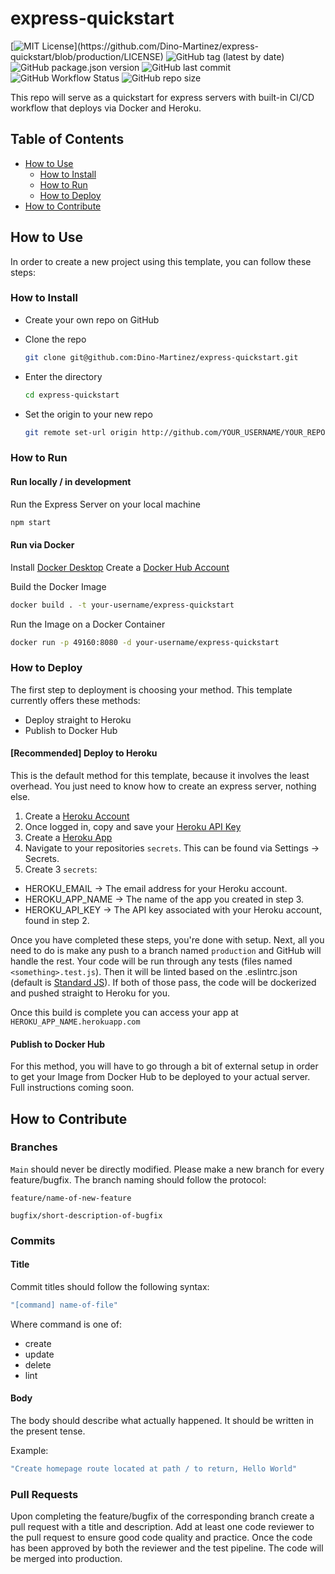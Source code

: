 # express-quickstart

[![MIT License](https://img.shields.io/apm/l/atomic-design-ui.svg?)](https://github.com/Dino-Martinez/express-quickstart/blob/production/LICENSE) ![GitHub tag (latest by date)](https://img.shields.io/github/v/tag/Dino-Martinez/express-quickstart) ![GitHub package.json version](https://img.shields.io/github/package-json/v/Dino-Martinez/express-quickstart) ![GitHub last commit](https://img.shields.io/github/last-commit/dino-martinez/express-quickstart) ![GitHub Workflow Status](https://img.shields.io/github/workflow/status/dino-martinez/express-quickstart/Build%20and%20Push%20to%20Docker%20Hub/production) ![GitHub repo size](https://img.shields.io/github/repo-size/dino-martinez/express-quickstart)

This repo will serve as a quickstart for express servers with built-in CI/CD workflow that deploys via Docker and Heroku.

## Table of Contents
- [How to Use](#how-to-use)
  - [How to Install](#how-to-install)
  - [How to Run](#how-to-run)
  - [How to Deploy](#how-to-deploy)
- [How to Contribute](#how-to-contribute)

## How to Use

In order to create a new project using this template, you can follow these steps:

### How to Install

- Create your own repo on GitHub

- Clone the repo
  ```zsh
  git clone git@github.com:Dino-Martinez/express-quickstart.git
  ```

- Enter the directory
  ```zsh
  cd express-quickstart
  ```

- Set the origin to your new repo
  ```zsh
  git remote set-url origin http://github.com/YOUR_USERNAME/YOUR_REPO
  ```

### How to Run

#### Run locally / in development

Run the Express Server on your local machine
```zsh
npm start
```

#### Run via Docker

Install [Docker Desktop](https://docs.docker.com/get-docker/)
Create a [Docker Hub Account](https://hub.docker.com)

Build the Docker Image
```zsh
docker build . -t your-username/express-quickstart
```

Run the Image on a Docker Container
```zsh
docker run -p 49160:8080 -d your-username/express-quickstart
```

### How to Deploy

The first step to deployment is choosing your method. This template currently offers these methods:
- Deploy straight to Heroku
- Publish to Docker Hub

#### [Recommended] Deploy to Heroku

This is the default method for this template, because it involves the least overhead. You just need to know how to create an express server, nothing else.

1. Create a [Heroku Account](https://signup.heroku.com)
2. Once logged in, copy and save your [Heroku API Key](dashboard.heroku.com/account/)
3. Create a [Heroku App](https://dashboard.heroku.com/new-app)
4. Navigate to your repositories `secrets`. This can be found via Settings -> Secrets.
5. Create 3 `secrets`:
  - HEROKU_EMAIL -> The email address for your Heroku account.
  - HEROKU_APP_NAME -> The name of the app you created in step 3.
  - HEROKU_API_KEY -> The API key associated with your Heroku account, found in step 2.

Once you have completed these steps, you're done with setup. Next, all you need to do is make any push to a branch named `production` and GitHub will handle the rest. Your code will be run through any tests (files named `<something>.test.js`). Then it will be linted based on the .eslintrc.json (default is [Standard JS](https://standardjs.com)). If both of those pass, the code will be dockerized and pushed straight to Heroku for you.

Once this build is complete you can access your app at `HEROKU_APP_NAME.herokuapp.com`

#### Publish to Docker Hub

For this method, you will have to go through a bit of external setup in order to get your Image from Docker Hub to be deployed to your actual server. Full instructions coming soon.

## How to Contribute

### Branches

`Main` should never be directly modified. Please make a new branch for every feature/bugfix. The branch naming should follow the protocol:

```
feature/name-of-new-feature
```

```
bugfix/short-description-of-bugfix
```

### Commits

#### Title

Commit titles should follow the following syntax:

```zsh
"[command] name-of-file"
```

Where command is one of:
- create
- update
- delete
- lint

#### Body

The body should describe what actually happened. It should be written in the present tense.

Example:

```zsh
"Create homepage route located at path / to return, Hello World"
```

### Pull Requests

Upon completing the feature/bugfix of the corresponding branch create a pull request with a title and description. Add at least one code reviewer to the pull request to ensure good code quality and practice. Once the code has been approved by both the reviewer and the test pipeline. The code will be merged into production.
